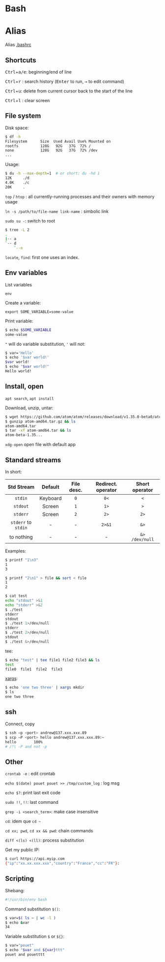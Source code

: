 # Bash

# Alias

Alias [.bashrc](https://github.com/VinceCabs/dotfiles/blob/master/.bashrc#L11)

## Shortcuts

<kbd>Ctrl</kbd>+<kbd>a/e</kbd>: beginning/end of line 

<kbd>Ctrl</kbd>+<kbd>r</kbd> : search history (<kbd>Enter</kbd> to run, <kbd>→</kbd> to edit command)

<kbd>Ctrl</kbd>+<kbd>u</kbd>: delete from current cursor back to the start of the line

<kbd>Ctrl</kbd>+<kbd>l</kbd> : clear screen

## File system

Disk space:

```sh
$ df -h
Filesystem      Size  Used Avail Use% Mounted on
rootfs          128G   92G   37G  72% /
none            128G   92G   37G  72% /dev
...
```

Usage:

```sh
$ du -h --max-depth=1  # or short: du -hd 1
12K     ./d
4.0K    ./c
20K     .
```

`top` / `htop` : all currently-running processes and their owners with memory usage

`ln -s /path/to/file-name link-name` : simbolic link

`sudo su -`: switch to root

```sh
$ tree -L 2
.
|-- a
`-- d
    `--e
```

`locate`, `find`: first one uses an index.

## Env variables

List variables

`env`

Create a variable:

`export SOME_VARIABLE=some-value`

Print variable:

```sh
$ echo $SOME_VARIABLE
some-value
```

`"` will do variable substitution, `'` will not:

```sh
$ var='Hello'
$ echo '$var world!'
$var world!
$ echo "$var world!"
Hello world!
```

## Install, open

`apt search`, `apt install`

Download, unzip, untar:

```sh
$ wget https://github.com/atom/atom/releases/download/v1.35.0-beta0/atom-amd64.tar.gz
$ gunzip atom-amd64.tar.gz && ls
atom-amd64.tar
$ tar -xf atom-amd64.tar && ls
atom-beta-1.35...
```

`xdg-open` open file with default app

## Standard streams

In short:

| Std Stream    | Default     | File desc.    | Redirect. operator    | Short operator    |
| :-----------: | :-----------: | :-----------: | :-----------: | :-----------: |
| `stdin`      | Keyboard    | `0`    | `0<` | `<` |
| `stdout` | Screen | `1` | `1>` | `>` |
| `stderr` | Screen | `2` | `2>` | `2>` |
| `stderr` to `stdin` | - | - | `2>&1` | `&>` |
| to nothing | - | - | -|  `&> /dev/null`  |

Examples:

```sh
$ printf "1\n3"
1
3
```

```sh
$ printf "2\n1" > file && sort < file
1
2
```

```sh
$ cat test
echo "stdout" >&1
echo "stderr" >&2
$ ./test
stderr
stdout
$ ./test 1>/dev/null
stderr
$ ./test 2>/dev/null
stdout
$ ./test &>/dev/null
```

tee:

```sh
$ echo "test" | tee file1 file2 file3 && ls
test
file0  file1  file2  file3
```

[xargs](https://shapeshed.com/unix-xargs/):

```sh
$ echo 'one two three' | xargs mkdir
$ ls
one two three
```

## ssh

Connect, copy

```sh
$ ssh –p <port> andrew@137.xxx.xxx.89
$ scp –P <port> hello andrew@137.xxx.xxx.89:~
hello        100%
# /!\ -P and not -p
```

## Other

`crontab -e` : edit crontab

`echo $(date) pouet pouet >> /tmp/custom_log` : log msg

`echo $?`: print last exit code

`sudo !!`, `!!`: last command

`grep -i <search_term>`: make case insensitive

`cd`: idem que `cd ~`

`cd xx; pwd`, `cd xx && pwd`: chain commands

`diff <(ls) <(ll)`: process substitution

Get my public IP:

```sh
$ curl https://api.myip.com
{"ip":"xx.xx.xxx.xxx","country":"France","cc":"FR"}:
```

## Scripting

Shebang:

```bash
#!/usr/bin/env bash
```

Command substitution `$()`:

```bash
$ var=$( ls ~ | wc -l )
$ echo &var
34
```

Variable substitution `$` or `${}`:

```bash
$ var="pouet"
$ echo "$var and ${var}ttt"
pouet and pouetttt
```

